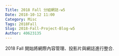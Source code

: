 ```yaml
---
Title: 2018 Fall 分組網誌-w5
Date: 2018-10-12 11:00
Category: Misc
Tags: 2018Fall
Slug: 2018-Fall-Project-Blog-w5
Author: 40623135
---
```


2018 Fall 開始將網際內容管理、投影片與網誌進行整合.

<!-- PELICAN_END_SUMMARY -->
